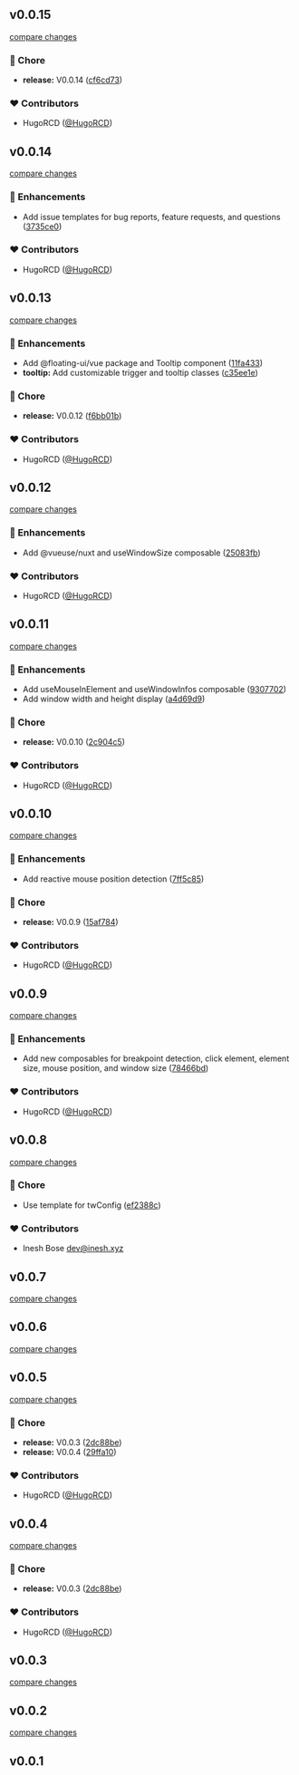 
## v0.0.15

[compare changes](https://github.com/HugoRCD/blanked/compare/v0.0.14...v0.0.15)

### 🏡 Chore

- **release:** V0.0.14 ([cf6cd73](https://github.com/HugoRCD/blanked/commit/cf6cd73))

### ❤️ Contributors

- HugoRCD ([@HugoRCD](http://github.com/HugoRCD))

## v0.0.14

[compare changes](https://github.com/HugoRCD/blanked/compare/v0.0.13...v0.0.14)

### 🚀 Enhancements

- Add issue templates for bug reports, feature requests, and questions ([3735ce0](https://github.com/HugoRCD/blanked/commit/3735ce0))

### ❤️ Contributors

- HugoRCD ([@HugoRCD](http://github.com/HugoRCD))

## v0.0.13

[compare changes](https://github.com/HugoRCD/blanked/compare/v0.0.12...v0.0.13)

### 🚀 Enhancements

- Add @floating-ui/vue package and Tooltip component ([11fa433](https://github.com/HugoRCD/blanked/commit/11fa433))
- **tooltip:** Add customizable trigger and tooltip classes ([c35ee1e](https://github.com/HugoRCD/blanked/commit/c35ee1e))

### 🏡 Chore

- **release:** V0.0.12 ([f6bb01b](https://github.com/HugoRCD/blanked/commit/f6bb01b))

### ❤️ Contributors

- HugoRCD ([@HugoRCD](http://github.com/HugoRCD))

## v0.0.12

[compare changes](https://github.com/HugoRCD/blanked/compare/v0.0.11...v0.0.12)

### 🚀 Enhancements

- Add @vueuse/nuxt and useWindowSize composable ([25083fb](https://github.com/HugoRCD/blanked/commit/25083fb))

### ❤️ Contributors

- HugoRCD ([@HugoRCD](http://github.com/HugoRCD))

## v0.0.11

[compare changes](https://github.com/HugoRCD/blanked/compare/v0.0.10...v0.0.11)

### 🚀 Enhancements

- Add useMouseInElement and useWindowInfos composable ([9307702](https://github.com/HugoRCD/blanked/commit/9307702))
- Add window width and height display ([a4d69d9](https://github.com/HugoRCD/blanked/commit/a4d69d9))

### 🏡 Chore

- **release:** V0.0.10 ([2c904c5](https://github.com/HugoRCD/blanked/commit/2c904c5))

### ❤️ Contributors

- HugoRCD ([@HugoRCD](http://github.com/HugoRCD))

## v0.0.10

[compare changes](https://github.com/HugoRCD/blanked/compare/v0.0.9...v0.0.10)

### 🚀 Enhancements

- Add reactive mouse position detection ([7ff5c85](https://github.com/HugoRCD/blanked/commit/7ff5c85))

### 🏡 Chore

- **release:** V0.0.9 ([15af784](https://github.com/HugoRCD/blanked/commit/15af784))

### ❤️ Contributors

- HugoRCD ([@HugoRCD](http://github.com/HugoRCD))

## v0.0.9

[compare changes](https://github.com/HugoRCD/blanked/compare/v0.0.8...v0.0.9)

### 🚀 Enhancements

- Add new composables for breakpoint detection, click element, element size, mouse position, and window size ([78466bd](https://github.com/HugoRCD/blanked/commit/78466bd))

### ❤️ Contributors

- HugoRCD ([@HugoRCD](http://github.com/HugoRCD))

## v0.0.8

[compare changes](https://github.com/HugoRCD/blanked/compare/v0.0.7...v0.0.8)

### 🏡 Chore

- Use template for twConfig ([ef2388c](https://github.com/HugoRCD/blanked/commit/ef2388c))

### ❤️ Contributors

- Inesh Bose <dev@inesh.xyz>

## v0.0.7

[compare changes](https://github.com/HugoRCD/blanked/compare/v0.0.6...v0.0.7)

## v0.0.6

[compare changes](https://github.com/HugoRCD/blanked/compare/v0.0.5...v0.0.6)

## v0.0.5

[compare changes](https://github.com/HugoRCD/blanked/compare/v0.0.4...v0.0.5)

### 🏡 Chore

- **release:** V0.0.3 ([2dc88be](https://github.com/HugoRCD/blanked/commit/2dc88be))
- **release:** V0.0.4 ([29ffa10](https://github.com/HugoRCD/blanked/commit/29ffa10))

### ❤️ Contributors

- HugoRCD ([@HugoRCD](http://github.com/HugoRCD))

## v0.0.4

[compare changes](https://github.com/HugoRCD/blanked/compare/v0.0.4...v0.0.4)

### 🏡 Chore

- **release:** V0.0.3 ([2dc88be](https://github.com/HugoRCD/blanked/commit/2dc88be))

### ❤️ Contributors

- HugoRCD ([@HugoRCD](http://github.com/HugoRCD))

## v0.0.3

[compare changes](https://github.com/HugoRCD/blanked/compare/v0.0.4...v0.0.3)

## v0.0.2

[compare changes](https://github.com/HugoRCD/blanked/compare/v0.0.1...v0.0.2)

## v0.0.1

